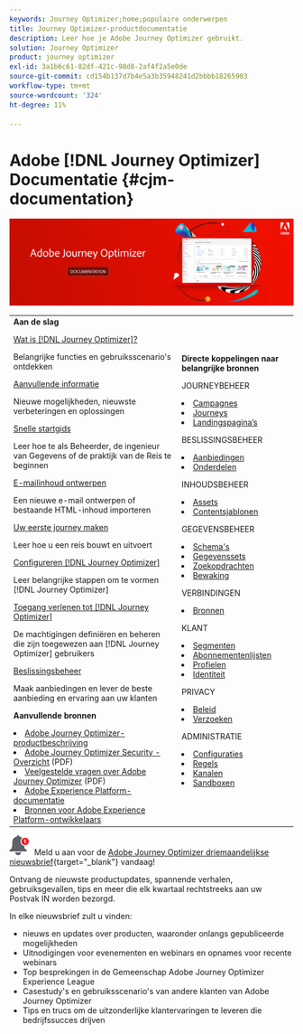 ```yaml
---
keywords: Journey Optimizer;home;populaire onderwerpen
title: Journey Optimizer-productdocumentatie
description: Leer hoe je Adobe Journey Optimizer gebruikt.
solution: Journey Optimizer
product: journey optimizer
exl-id: 3a1b6c61-82df-421c-98d8-2af4f2a5e0de
source-git-commit: cd154b137d7b4e5a3b35948241d2bbbb18265903
workflow-type: tm+mt
source-wordcount: '324'
ht-degree: 11%

---
```


# Adobe [!DNL Journey Optimizer] Documentatie {#cjm-documentation}

![](using/assets/do-not-localize/banner-cjm.jpg)

<table style="table-layout:fixed">
<tr style="border: 0;">
  <td>
    <div><strong>Aan de slag</strong>
    </div>
    <p>
    <em></em>
    <p>
    <div>
      <a href="using/start/get-started.md">Wat is [!DNL Journey Optimizer]?</a>
    </div>
    <p>Belangrijke functies en gebruiksscenario's ontdekken
    <p>
    <div>
      <a href="using/rn/release-notes.md">Aanvullende informatie</a>
    </div>
    <p>Nieuwe mogelijkheden, nieuwste verbeteringen en oplossingen
   <p>
    <div>
      <a href="using/start/quick-start.md">Snelle startgids</a>
    </div>
    <p>
    Leer hoe te als Beheerder, de ingenieur van Gegevens of de praktijk van de Reis te beginnen
    <p>
    <p>
    <div>
      <a href="using/email/get-started-email-design.md">E-mailinhoud ontwerpen</a>
    </div>
    <p>
    Een nieuwe e-mail ontwerpen of bestaande HTML-inhoud importeren
    <p>
    <div>
    <a href="using/building-journeys/journeys-uc.md">Uw eerste journey maken</a>
    </div>
    <p>Leer hoe u een reis bouwt en uitvoert
    <p>
    <div>
    <a href="using/configuration/get-started-configuration.md">Configureren [!DNL Journey Optimizer]</a>
    </div>
    <p>Leer belangrijke stappen om te vormen [!DNL Journey Optimizer]
    <p>
    <div>
    <a href="using/administration/permissions-overview.md">Toegang verlenen tot [!DNL Journey Optimizer]</a>
    </div>
    <p>De machtigingen definiëren en beheren die zijn toegewezen aan [!DNL Journey Optimizer] gebruikers
    <p>
    <div>
    <a href="using/offers/get-started/starting-offer-decisioning.md">Beslissingsbeheer</a>
    </div>
    <p>Maak aanbiedingen en lever de beste aanbieding en ervaring aan uw klanten
    <p>
    <p>
    <div><strong>Aanvullende bronnen</strong>
    </div>
    <p>
    <p>
    <div>
    <li>
      <a href="https://helpx.adobe.com/legal/product-descriptions/adobe-journey-optimizer.html" target="_blank">Adobe Journey Optimizer-productbeschrijving</a>
    </li>
    </div>
    <div>
    <li>
      <a href="https://www.adobe.com/content/dam/cc/en/security/pdfs/AJO_SecurityOverview.pdf" target="_blank">Adobe Journey Optimizer Security - Overzicht</a> (PDF)
    </li>
    </div>
    <div>
    <li>
      <a href="https://experienceleague.adobe.com/docs/journey-optimizer/assets/AJO-FAQ.pdf" target="_blank">Veelgestelde vragen over Adobe Journey Optimizer</a> (PDF)
    </li>
    </div>
    <div>
    <li>
      <a href="https://experienceleague.adobe.com/docs/experience-platform/landing/home.html" target="_blank">Adobe Experience Platform-documentatie</a>
    </li>
    </div>
    <div>
      <li>
      <a href="https://www.adobe.com/nl/experience-platform/documentation-and-developer-resources.html" target="_blank">Bronnen voor Adobe Experience Platform-ontwikkelaars</a>
    </li>
    </div>
  </td>
   <td>
   <div><strong>Directe koppelingen naar belangrijke bronnen</strong>
    </div>
    <p>
    <em></em>
    <p>
    <p>JOURNEYBEHEER</p>
    <li>
      <a href="using/campaigns/get-started-with-campaigns.md">Campagnes</a>
    </li>
        <li>
      <a href="using/building-journeys/journey-gs.md">Journeys</a>
    </li>
    <li>
      <a href="using/landing-pages/get-started-lp.md">Landingspagina’s</a>
    </li>
    <p>
    <p>BESLISSINGSBEHEER</p>
    <li>
      <a href="using/offers/get-started/starting-offer-decisioning.md">Aanbiedingen</a>
    </li>
     <li>
      <a href="using/offers/offer-library/key-steps.md">Onderdelen</a>
    </li>
    <p>
    <p>INHOUDSBEHEER</p>
    <li>
      <a href="using/email/assets-essentials.md">Assets</a>
    </li>
    <li>
      <a href="using/email/content-templates.md">Contentsjablonen</a>
    </li>
    <p>
    <p>GEGEVENSBEHEER</p>
    <li>
      <a href="using/data/get-started-schemas.md">Schema's</a>
    </li>
     <li>
      <a href="using/data/get-started-datasets.md">Gegevenssets</a>
    </li>
        <li>
      <a href="using/data/get-started-queries.md">Zoekopdrachten</a>
    </li>
     <li>
      <a href="https://experienceleague.adobe.com/docs/experience-platform/ingestion/quality/monitor-data-ingestion.html" target="_blank">Bewaking</a>
    </li>
    <p>
    <p>VERBINDINGEN</p>
    <li>
      <a href="using/start/get-started-sources.md">Bronnen</a>
    </li>
    <p>
    <p>KLANT</p>
    <li>
      <a href="using/segment/about-segments.md">Segmenten</a>
    </li>
    </li>
    <li>
      <a href="using/landing-pages/subscription-list.md">Abonnementenlijsten</a>
    </li>     
    <li>
      <a href="using/segment/get-started-profiles.md">Profielen</a>
    </li>
    <li>
      <a href="using/segment/get-started-identity.md">Identiteit</a>
    </li>
    <p>
    <p>PRIVACY</p>
    <li>
      <a href="https://experienceleague.adobe.com/docs/experience-platform/privacy/home.html" target="_blank">Beleid</a>
    </li>
    <li>
      <a href="https://experienceleague.adobe.com/docs/experience-platform/privacy/ui/user-guide.html"target="_blank">Verzoeken</a>
    </li>
    <p>
    <p>ADMINISTRATIE</p>
    <li>
      <a href="using/configuration/about-data-sources-events-actions.md">Configuraties</a>
    </li>
    <li>
      <a href="using/configuration/frequency-rules.md">Regels</a>
    </li>
    <li>
      <a href="using/configuration/get-started-configuration.md">Kanalen</a>
    </li>
     <li>
      <a href="using/administration/sandboxes.md">Sandboxen</a>
    </li>
  </td>
</tr>
</table>


![Nieuwsbrief](using/assets/do-not-localize/nl-icon.png) Meld u aan voor de [Adobe Journey Optimizer driemaandelijkse nieuwsbrief](https://www.adobe.com/subscription/Adobe_Journey_Optimizer_NL.html){target="_blank"} vandaag!

Ontvang de nieuwste productupdates, spannende verhalen, gebruiksgevallen, tips en meer die elk kwartaal rechtstreeks aan uw Postvak IN worden bezorgd.

In elke nieuwsbrief zult u vinden:
* nieuws en updates over producten, waaronder onlangs gepubliceerde mogelijkheden
* Uitnodigingen voor evenementen en webinars en opnames voor recente webinars
* Top besprekingen in de Gemeenschap Adobe Journey Optimizer Experience League
* Casestudy&#39;s en gebruiksscenario&#39;s van andere klanten van Adobe Journey Optimizer
* Tips en trucs om de uitzonderlijke klantervaringen te leveren die bedrijfssucces drijven